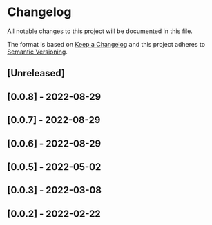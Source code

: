 # Changelog

All notable changes to this project will be documented in this file.

The format is based on [Keep a Changelog](http://keepachangelog.com/en/1.0.0/)
and this project adheres to [Semantic Versioning](http://semver.org/spec/v2.0.0.html).

## [Unreleased]

## [0.0.8] - 2022-08-29

## [0.0.7] - 2022-08-29

## [0.0.6] - 2022-08-29

## [0.0.5] - 2022-05-02

## [0.0.3] - 2022-03-08

## [0.0.2] - 2022-02-22
